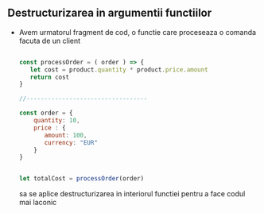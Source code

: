 ## Destructurizarea in argumentii functiilor

* Avem urmatorul fragment de cod, o functie care proceseaza o comanda facuta de un client

  ```js
  
  const processOrder = ( order ) => {
     let cost = product.quantity * product.price.amount
     return cost
  }
  
  //----------------------------------
  
  const order = {
      quantity: 10,
      price : {
         amount: 100,
         currency: "EUR"
      }
  }
  
  
  let totalCost = processOrder(order)
  ```
  
  sa se aplice destructurizarea in interiorul functiei pentru a face codul mai laconic
